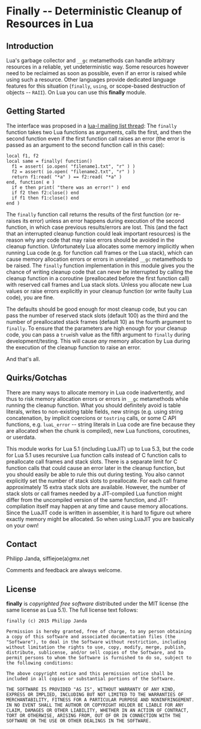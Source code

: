 #        Finally -- Deterministic Cleanup of Resources in Lua        #

##                           Introduction                           ##

Lua's garbage collector and `__gc` metamethods can handle arbitrary
resources in a reliable, yet undeterministic way. Some resources
however need to be reclaimed as soon as possible, even if an error is
raised while using such a resource. Other languages provide dedicated
language features for this situation (`finally`, `using`, or
scope-based destruction of objects -- `RAII`). On Lua you can use this
**finally** module.


##                          Getting Started                         ##

The interface was proposed in a [lua-l mailing list thread][1]: The
`finally` function takes two Lua functions as arguments, calls the
first, and then the second function even if the first function call
raises an error (the error is passed as an argument to the second
function call in this case):

    local f1, f2
    local same = finally( function()
      f1 = assert( io.open( "filename1.txt", "r" ) )
      f2 = assert( io.open( "filename2.txt", "r" ) )
      return f1:read( "*a" ) == f2:read( "*a" )
    end, function( e )
      if e then print( "there was an error!" ) end
      if f2 then f2:close() end
      if f1 then f1:close() end
    end )

The `finally` function call returns the results of the first function
(or re-raises its error) unless an error happens during execution of
the second function, in which case previous results/errors are lost.
This (and the fact that an interrupted cleanup function could leak
important resources) is the reason why any code that may raise errors
should be avoided in the cleanup function. Unfortunately Lua allocates
some memory implicitly when running Lua code (e.g. for function call
frames or the Lua stack), which can cause memory allocation errors or
errors in unrelated `__gc` metamethods to be raised. The `finally`
function implementation in this module gives you the chance of writing
cleanup code that can never be interrupted by calling the cleanup
function in a coroutine (preallocated before the first function call)
with reserved call frames and Lua stack slots. Unless you allocate new
Lua values or raise errors explicitly in your cleanup function (or
write faulty Lua code), you are fine.

The defaults should be good enough for most cleanup code, but you can
pass the number of reserved stack slots (default 100) as the third and
the number of preallocated stack frames (default 10) as the fourth
argument to `finally`. To ensure that the parameters are high enough
for your cleanup code, you can pass a `true`ish value as the fifth
argument to `finally` during development/testing. This will cause
*any* memory allocation by Lua during the execution of the cleanup
function to raise an error.

And that's all.

  [1]:  http://lua-users.org/lists/lua-l/2015-11/msg00270.html
  [2]:  http://lua-users.org/lists/lua-l/2015-04/msg00423.html


##                          Quirks/Gotchas                          ##

There are many ways to allocate memory in Lua code inadvertently, and
thus to risk memory allocation errors or errors in `__gc` metamethods
while running the cleanup function. What you should definitely avoid
is table literals, writes to non-existing table fields, new strings
(e.g. using string concatenation, by implicit coercions or `tostring`
calls, or some C API functions, e.g. `luaL_error` -- string literals
in Lua code are fine because they are allocated when the chunk is
compiled), new Lua functions, coroutines, or userdata.

This module works for Lua 5.1 (including LuaJIT) up to Lua 5.3, but
the code for Lua 5.1 uses recursive Lua function calls instead of C
function calls to preallocate call frames and stack slots. There is a
separate limit for C function calls that could cause an error later in
the cleanup function, but you should easily be able to rule this out
during testing. You also cannot explicitly set the number of stack
slots to preallocate. For each call frame approximately 15 extra stack
slots are available. However, the number of stack slots or call frames
needed by a JIT-compiled Lua function might differ from the uncompiled
version of the same function, and JIT-compilation itself may happen at
any time and cause memory allocations. Since the LuaJIT code is
written in assembler, it is hard to figure out where exactly memory
might be allocated. So when using LuaJIT you are basically on your
own!


##                              Contact                             ##

Philipp Janda, siffiejoe(a)gmx.net

Comments and feedback are always welcome.


##                              License                             ##

**finally** is *copyrighted free software* distributed under the MIT
license (the same license as Lua 5.1). The full license text follows:

    finally (c) 2015 Philipp Janda

    Permission is hereby granted, free of charge, to any person obtaining
    a copy of this software and associated documentation files (the
    "Software"), to deal in the Software without restriction, including
    without limitation the rights to use, copy, modify, merge, publish,
    distribute, sublicense, and/or sell copies of the Software, and to
    permit persons to whom the Software is furnished to do so, subject to
    the following conditions:

    The above copyright notice and this permission notice shall be
    included in all copies or substantial portions of the Software.

    THE SOFTWARE IS PROVIDED "AS IS", WITHOUT WARRANTY OF ANY KIND,
    EXPRESS OR IMPLIED, INCLUDING BUT NOT LIMITED TO THE WARRANTIES OF
    MERCHANTABILITY, FITNESS FOR A PARTICULAR PURPOSE AND NONINFRINGEMENT.
    IN NO EVENT SHALL THE AUTHOR OR COPYRIGHT HOLDER BE LIABLE FOR ANY
    CLAIM, DAMAGES OR OTHER LIABILITY, WHETHER IN AN ACTION OF CONTRACT,
    TORT OR OTHERWISE, ARISING FROM, OUT OF OR IN CONNECTION WITH THE
    SOFTWARE OR THE USE OR OTHER DEALINGS IN THE SOFTWARE.

